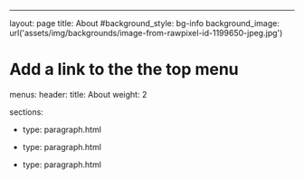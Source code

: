 ---
layout: page
title: About
#background_style: bg-info
background_image: url('assets/img/backgrounds/image-from-rawpixel-id-1199650-jpeg.jpg')
# Add a link to the the top menu
menus:
  header:
    title: About
    weight: 2

sections:
- type: paragraph.html
  
- type: paragraph.html


- type: paragraph.html
  
